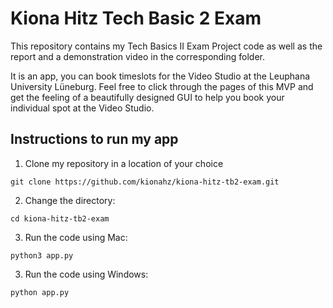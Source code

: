 # Kiona Hitz Tech Basic 2 Exam

This repository contains my Tech Basics II Exam Project code 
as well as the report and a demonstration video in the corresponding folder. 

It is an app, you can book timeslots for the Video Studio at the Leuphana University Lüneburg. 
Feel free to click through the pages of this MVP and get the feeling of a beautifully designed GUI 
to help you book your individual spot at the Video Studio.


## Instructions to run my app
1. Clone my repository in a location of your choice
```
git clone https://github.com/kionahz/kiona-hitz-tb2-exam.git
```
2. Change the directory:
```
cd kiona-hitz-tb2-exam
```

3. Run the code using Mac:
```
python3 app.py
```
3. Run the code using Windows:
```
python app.py
```